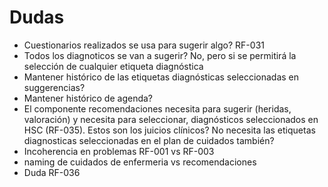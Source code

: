 # Dudas
- Cuestionarios realizados se usa para sugerir algo? RF-031	
- Todos los diagnoticos se van a sugerir?
No, pero si se permitirá la selección de cualquier etiqueta diagnóstica
- Mantener histórico de las etiquetas diagnósticas seleccionadas en suggerencias?
- Mantener histórico de agenda?
- El componente recomendaciones necesita para sugerir (heridas, valoración) y necesita para seleccionar, diagnósticos seleccionados en HSC (RF-035). Estos son los juicios clínicos? No necesita las etiquetas diagnosticas seleccionadas en el plan de cuidados también?
- Incoherencia en problemas RF-001 vs RF-003	
- naming de cuidados de enfermeria vs recomendaciones
- Duda RF-036	

